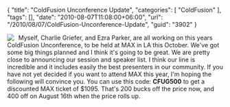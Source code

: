 {
	"title": "ColdFusion Unconference Update",
	"categories": [
		"ColdFusion"
	],
	"tags": [],
	"date": "2010-08-07T11:08:00+06:00",
	"url": "/2010/08/07/ColdFusion-Unconference-Update",
	"guid": "3902"
}

<img src="http://www.raymondcamden.com/images/cfjedi/cfguy.png" align="left" style="margin-right: 10px"/> Myself, Charlie Griefer, and Ezra Parker, are all working on this years ColdFusion Unconference, to be held at MAX in LA this October. We've got some big things planned and I think it's going to be great. We are pretty close to announcing our session and speaker list. I think our line is incredible and it includes easily the best presenters in our community. If you have not yet decided if you want to attend MAX this year, I'm hoping the following will convince you. You can use this code: <b>CFUG500</b> to get a discounted MAX ticket of $1095. That's 200 bucks off the price now, and 400 off on August 16th when the price rolls up. 

<br clear="left">